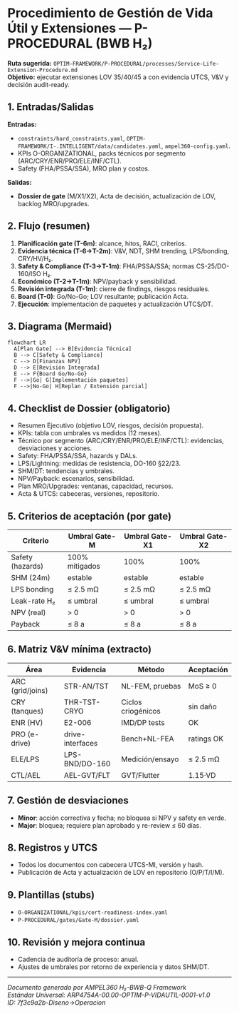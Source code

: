 # Procedimiento de Gestión de Vida Útil y Extensiones — P-PROCEDURAL (BWB H₂)

**Ruta sugerida:** `OPTIM-FRAMEWORK/P-PROCEDURAL/processes/Service-Life-Extension-Procedure.md`  
**Objetivo:** ejecutar extensiones LOV 35/40/45 a con evidencia UTCS, V&V y decisión audit-ready.

## 1. Entradas/Salidas
**Entradas:**  
- `constraints/hard_constraints.yaml`, `OPTIM-FRAMEWORK/I-.INTELLIGENT/data/candidates.yaml`, `ampel360-config.yaml`.  
- KPIs O-ORGANIZATIONAL, packs técnicos por segmento (ARC/CRY/ENR/PRO/ELE/INF/CTL).  
- Safety (FHA/PSSA/SSA), MRO plan y costos.

**Salidas:**  
- **Dossier de gate** (M/X1/X2), Acta de decisión, actualización de LOV, backlog MRO/upgrades.

## 2. Flujo (resumen)
1) **Planificación gate (T-6m)**: alcance, hitos, RACI, criterios.  
2) **Evidencia técnica (T-6→T-2m)**: V&V, NDT, SHM trending, LPS/bonding, CRY/HV/H₂.  
3) **Safety & Compliance (T-3→T-1m)**: FHA/PSSA/SSA; normas CS-25/DO-160/ISO H₂.  
4) **Económico (T-2→T-1m)**: NPV/payback y sensibilidad.  
5) **Revisión integrada (T-1m)**: cierre de findings, riesgos residuales.  
6) **Board (T-0)**: Go/No-Go; LOV resultante; publicación Acta.  
7) **Ejecución**: implementación de paquetes y actualización UTCS/DT.

## 3. Diagrama (Mermaid)
```mermaid
flowchart LR
  A[Plan Gate] --> B[Evidencia Técnica]
  B --> C[Safety & Compliance]
  C --> D[Finanzas NPV]
  D --> E[Revisión Integrada]
  E --> F{Board Go/No-Go}
  F -->|Go| G[Implementación paquetes]
  F -->|No-Go| H[Replan / Extensión parcial]
```

## 4. Checklist de Dossier (obligatorio)
- Resumen Ejecutivo (objetivo LOV, riesgos, decisión propuesta).
- KPIs: tabla con umbrales vs medidos (12 meses).
- Técnico por segmento (ARC/CRY/ENR/PRO/ELE/INF/CTL): evidencias, desviaciones y acciones.
- Safety: FHA/PSSA/SSA, hazards y DALs.
- LPS/Lightning: medidas de resistencia, DO-160 §22/23.
- SHM/DT: tendencias y umbrales.
- NPV/Payback: escenarios, sensibilidad.
- Plan MRO/Upgrades: ventanas, capacidad, recursos.
- Acta & UTCS: cabeceras, versiones, repositorio.

## 5. Criterios de aceptación (por gate)
| Criterio | Umbral Gate-M | Umbral Gate-X1 | Umbral Gate-X2 |
|---|---|---|---|
| Safety (hazards) | 100% mitigados | 100% | 100% |
| SHM (24m) | estable | estable | estable |
| LPS bonding | ≤ 2.5 mΩ | ≤ 2.5 mΩ | ≤ 2.5 mΩ |
| Leak-rate H₂ | ≤ umbral | ≤ umbral | ≤ umbral |
| NPV (real) | > 0 | > 0 | > 0 |
| Payback | ≤ 8 a | ≤ 8 a | ≤ 8 a |

## 6. Matriz V&V mínima (extracto)
| Área | Evidencia | Método | Aceptación |
|---|---|---|---|
| ARC (grid/joins) | STR-AN/TST | NL-FEM, pruebas | MoS ≥ 0 |
| CRY (tanques) | THR-TST-CRYO | Ciclos criogénicos | sin daño |
| ENR (HV) | E2-006 | IMD/DP tests | OK |
| PRO (e-drive) | drive-interfaces | Bench+NL-FEA | ratings OK |
| ELE/LPS | LPS-BND/DO-160 | Medición/ensayo | ≤ 2.5 mΩ |
| CTL/AEL | AEL-GVT/FLT | GVT/Flutter | 1.15·VD |

## 7. Gestión de desviaciones
- **Minor**: acción correctiva y fecha; no bloquea si NPV y safety en verde.
- **Major**: bloquea; requiere plan aprobado y re-review ≤ 60 días.

## 8. Registros y UTCS
- Todos los documentos con cabecera UTCS-MI, versión y hash.
- Publicación de Acta y actualización de LOV en repositorio (O/P/T/I/M).

## 9. Plantillas (stubs)
- `O-ORGANIZATIONAL/kpis/cert-readiness-index.yaml`
- `P-PROCEDURAL/gates/Gate-M/dossier.yaml`

## 10. Revisión y mejora continua
- Cadencia de auditoría de proceso: anual.
- Ajustes de umbrales por retorno de experiencia y datos SHM/DT.

---
*Documento generado por AMPEL360 H₂-BWB-Q Framework*  
*Estándar Universal: ARP4754A-00.00-OPTIM-P-VIDAUTIL-0001-v1.0*  
*ID: 7f3c9a2b-Diseno→Operacion*